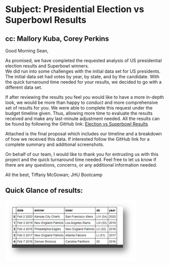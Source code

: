 # Subject: Presidential Election vs Superbowl Results
## cc: Mallory Kuba, Corey Perkins

Good Morning Sean,

As promised, we have completed the requested analysis of US presidential election results and Superbowl winners.  
We did run into some challenges with the initial data set for US presidents. The initial data set had votes by year, by state, and by the candidate. With the quick turnaround time needed for your results, we decided to go with a different data set.

If after reviewing the results you feel you would like to have a more in-depth look, we would be more than happy to conduct and more comprehensive set of results for you. 
We were able to complete this request under the budget timeline given. Thus, allowing more time to evaluate the results received and make any last-minute adjustment needed.  All the results can be found by following the GitHub link: [Election vs Superbowl Results](https://github.com/perkins228/Superbowl-Presidents.git)

Attached is the final proposal which includes our timeline and a breakdown of how we received this data. If interested follow the GitHub link for a complete summary and additional screenshots.

On behalf of our team, I would like to thank you for entrusting us with this project and the quick turnaround time needed.
Feel free to let us know if there are any questions, concerns, or any additional information needed.

All the best,
Tiffany McGowan; JHU Bootcamp 

## Quick Glance of results:
![Images/superbowl.jpg](Images/superbowl.jpg)
